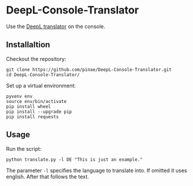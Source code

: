 # DeepL-Console-Translator
Use the [DeepL translator](https://deepl.com/translate) on the console.

## Installaltion

Checkout the repository:

```
git clone https://github.com/pinae/DeepL-Console-Translator.git
cd DeepL-Console-Translator/
```

Set up a virtual environment:

```
pyvenv env
source env/bin/activate
pip install wheel
pip install --upgrade pip
pip install requests
```

## Usage

Run the script:

```
python translate.py -l DE "This is just an example."
```

The parameter `-l` specifies the language to translate into. If omitted it uses english. After that follows the text.

